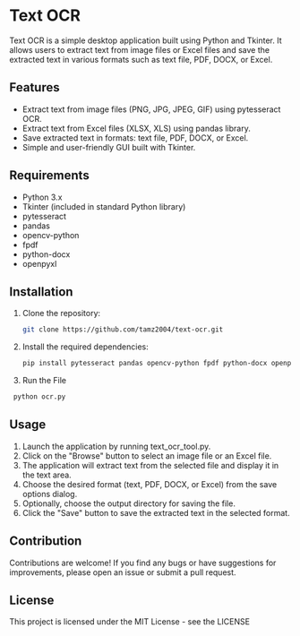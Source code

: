 # Text OCR 

Text OCR  is a simple desktop application built using Python and Tkinter. It allows users to extract text from image files or Excel files and save the extracted text in various formats such as text file, PDF, DOCX, or Excel.

## Features

- Extract text from image files (PNG, JPG, JPEG, GIF) using pytesseract OCR.
- Extract text from Excel files (XLSX, XLS) using pandas library.
- Save extracted text in formats: text file, PDF, DOCX, or Excel.
- Simple and user-friendly GUI built with Tkinter.

## Requirements

- Python 3.x
- Tkinter (included in standard Python library)
- pytesseract
- pandas
- opencv-python
- fpdf
- python-docx
- openpyxl

## Installation

1. Clone the repository:

   ```bash
   git clone https://github.com/tamz2004/text-ocr.git
   
1. Install the required dependencies:

    ```bash
    pip install pytesseract pandas opencv-python fpdf python-docx openpyxl

2. Run the File

  ```bash
   python ocr.py
```
## Usage

1. Launch the application by running text_ocr_tool.py.
2. Click on the "Browse" button to select an image file or an Excel file.
3. The application will extract text from the selected file and display it in the text area.
4. Choose the desired format (text, PDF, DOCX, or Excel) from the save options dialog.
5. Optionally, choose the output directory for saving the file.
6. Click the "Save" button to save the extracted text in the selected format.    


## Contribution
Contributions are welcome! If you find any bugs or have suggestions for improvements, please open an issue or submit a pull request.

## License
This project is licensed under the MIT License - see the LICENSE
